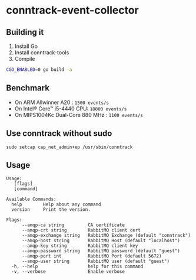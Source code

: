 # conntrack-event-collector

## Building it

1. Install Go
2. Install conntrack-tools
3. Compile

```bash
CGO_ENABLED=0 go build -a
```

## Benchmark

* On ARM Allwinner A20 : `1500 events/s`
* On Intel® Core™ i5-4440 CPU: `18000 events/s`
* On MIPS1004Kc Dual-Core 880 MHz : `1100 events/s`

## Use conntrack without sudo

```
sudo setcap cap_net_admin+ep /usr/sbin/conntrack
```

## Usage

```
Usage:
   [flags]
   [command]

Available Commands:
  help        Help about any command
  version     Print the version.

Flags:
      --amqp-ca string         CA certificate
      --amqp-crt string        RabbitMQ client cert
      --amqp-exchange string   RabbitMQ Exchange (default "conntrack")
      --amqp-host string       RabbitMQ Host (default "localhost")
      --amqp-key string        RabbitMQ client key
      --amqp-password string   RabbitMQ password (default "guest")
      --amqp-port int          RabbitMQ Port (default 5672)
      --amqp-user string       RabbitMQ user (default "guest")
  -h, --help                   help for this command
  -v, --verbose                Enable verbose

```